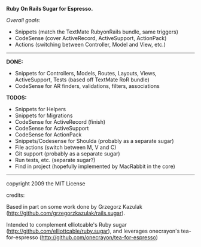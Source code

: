 **Ruby On Rails Sugar for Espresso.**

_Overall goals:_ 

* Snippets (match the TextMate RubyonRails bundle, same triggers)
* CodeSense (cover ActiveRecord, ActiveSupport, ActionPack)
* Actions (switching between Controller, Model and View, etc.)


------------------


**DONE:**

* Snippets for Controllers, Models, Routes, Layouts, Views, ActiveSupport, Tests (based off TextMate RoR bundle)
* CodeSense for AR finders, validations, filters, associations


**TODOS:**

* Snippets for Helpers
* Snippets for Migrations
* CodeSense for ActiveRecord (finish)
* CodeSense for ActiveSupport
* CodeSense for ActionPack
* Snippets/Codesense for Shoulda (probably as a separate sugar)
* File actions (switch between M, V and C)
* Git support (probably as a separate sugar)
* Run tests, etc. (separate sugar?)
* Find in project (hopefully implemented by MacRabbit in the core)


--------------------
copyright 2009 the MIT License


credits:

Based in part on some work done by Grzegorz Kazulak (http://github.com/grzegorzkazulak/rails.sugar).

Intended to complement elliotcable's Ruby sugar (http://github.com/elliottcable/ruby.sugar), and leverages onecrayon's tea-for-espresso (http://github.com/onecrayon/tea-for-espresso)

